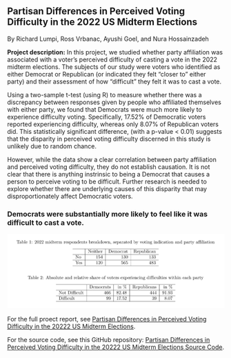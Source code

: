 ## Partisan Differences in Perceived Voting Difficulty in the 2022 US Midterm Elections

By Richard Lumpi, Ross Vrbanac, Ayushi Goel, and Nura Hossainzadeh

**Project description:** In this project, we studied whether party affiliation was associated with a voter’s perceived difficulty of casting a vote in the 2022 midterm elections. The subjects of our study were voters who identified as either Democrat or Republican (or indicated they felt “closer to” either party) and their assessment of how “difficult” they felt it was to cast a vote.

Using a two-sample t-test (using R) to measure whether there was a discrepancy between responses given by people who affiliated themselves with either party, we found that Democrats were much more likely to experience difficulty voting. Specifically, 17.52% of Democratic voters reported experiencing difficulty, whereas only 8.07% of Republican voters did. This statistically significant difference, (with a p-value < 0.01) suggests that the disparity in perceived voting difficulty discerned in this study is unlikely due to random chance. 

However, while the data show a clear correlation between party affiliation and perceived voting difficulty, they do not establish causation. It is not clear that there is anything instrinsic to being a Democrat that causes a person to perceive voting to be difficult. Further research is needed to explore whether there are underlying causes of this disparity that may disproportionately affect Democratic voters.

### Democrats were substantially more likely to feel like it was difficult to cast a vote. 

<img src="images/table_voting_difficulty.png?raw=true"/>

For the full proect report, see [Partisan Differences in Perceived Voting Difficulty in the 20222 US Midterm Elections](/pdf/203_voting_difficulties_writeup.pdf).

For the source code, see this GitHub repository: [Partisan Differences in Perceived Voting Difficulty in the 20222 US Midterm Elections Source Code](https://github.com/nuraalia/voting_difficulties).
